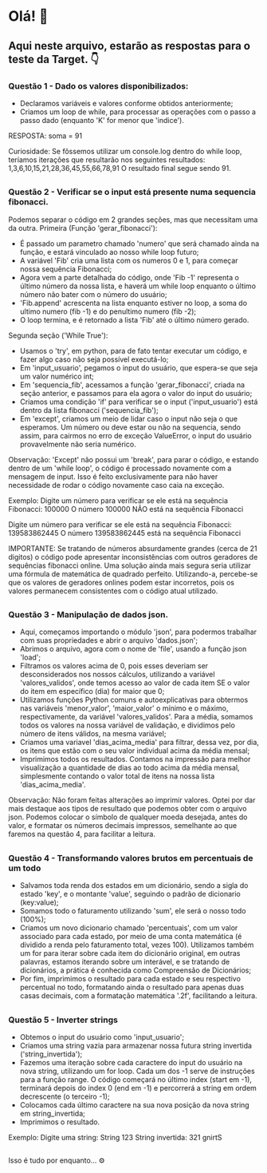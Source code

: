 # Olá! 👋
## Aqui neste arquivo, estarão as respostas para o teste da Target. 👇

### Questão 1 - Dado os valores disponibilizados:

- Declaramos variáveis e valores conforme obtidos anteriormente;
- Criamos um loop de while, para processar as operações com o passo a passo dado (enquanto 'K' for menor que 'indice').

RESPOSTA: soma = 91

Curiosidade: Se fôssemos utilizar um console.log dentro do while loop, teríamos iterações que resultarão nos seguintes resultados:
1,3,6,10,15,21,28,36,45,55,66,78,91
O resultado final segue sendo 91.

##

### Questão 2 - Verificar se o input está presente numa sequencia fibonacci.

Podemos separar o código em 2 grandes seções, mas que necessitam uma da outra.
Primeira (Função 'gerar_fibonacci'):
- É passado um parametro chamado 'numero' que será chamado ainda na função, e estará vinculado ao nosso while loop futuro;
- A variável 'Fib' cria uma lista com os numeros 0 e 1, para começar nossa sequência Fibonacci;
- Agora vem a parte detalhada do código, onde 'Fib -1' representa o último número da nossa lista, e haverá um while loop enquanto o último número não bater com o número do usuário;
- 'Fib.append' acrescenta na lista enquanto estiver no loop, a soma do ultimo numero (fib -1) e do penultimo numero (fib -2);
- O loop termina, e é retornado a lista 'Fib' até o último número gerado.

Segunda seção ('While True'):
- Usamos o 'try', em python, para de fato tentar executar um código, e fazer algo caso não seja possível executá-lo;
- Em 'input_usuario', pegamos o input do usuário, que espera-se que seja um valor numérico int;
- Em 'sequencia_fib', acessamos a função 'gerar_fibonacci', criada na seção anterior, e passamos para ela agora o valor do input do usuário;
- Criamos uma condição 'if' para verificar se o input ('input_usuario') está dentro da lista fibonacci ('sequencia_fib');
- Em 'except', criamos um meio de lidar caso o input não seja o que esperamos. Um número ou deve estar ou não na sequencia, sendo assim, para cairmos no erro de exceção ValueError, o input do usuário provavelmente não seria numérico.

Observação: 'Except' não possui um 'break', para parar o código, e estando dentro de um 'while loop', o código é processado novamente com a mensagem de input. Isso é feito exclusivamente para não haver necessidade de rodar o código novamente caso caia na exceção.

Exemplo: Digite um número para verificar se ele está na sequência Fibonacci: 100000
O número 100000 NÃO está na sequência Fibonacci

Digite um número para verificar se ele está na sequência Fibonacci: 139583862445
O número 139583862445 está na sequência Fibonacci

IMPORTANTE: Se tratando de números absurdamente grandes (cerca de 21 digitos) o código pode apresentar inconsistências com outros geradores de sequências fibonacci online. Uma solução ainda mais segura seria utilizar uma fórmula de matemática de quadrado perfeito. Utilizando-a, percebe-se que os valores de geradores onlines podem estar incorretos, pois os valores permanecem consistentes com o código atual utilizado.

##

### Questão 3 - Manipulação de dados json.

- Aqui, começamos importando o módulo 'json', para podermos trabalhar com suas propriedades e abrir o arquivo 'dados.json';
- Abrimos o arquivo, agora com o nome de 'file', usando a função json 'load';
- Filtramos os valores acima de 0, pois esses deveriam ser desconsiderados nos nossos cálculos, utilizando a variável 'valores_validos', onde temos acesso ao valor de cada item SE o valor do item em específico (dia) for maior que 0;
- Utilizamos funções Python comuns e autoexplicativas para obtermos nas variáveis 'menor_valor', 'maior_valor' o mínimo e o máximo, respectivamente, da variável 'valores_validos'. Para a média, somamos todos os valores na nossa variável de validação, e dividimos pelo número de itens válidos, na mesma variável;
- Criamos uma variavel 'dias_acima_media' para filtrar, dessa vez, por dia, os itens que estão com o seu valor individual acima da média mensal;
- Imprimimos todos os resultados. Contamos na impressão para melhor visualização a quantidade de dias ao todo acima da média mensal, simplesmente contando o valor total de itens na nossa lista 'dias_acima_media'.

Observação: Não foram feitas alterações ao imprimir valores. Optei por dar mais destaque aos tipos de resultado que podemos obter com o arquivo json. Podemos colocar o símbolo de qualquer moeda desejada, antes do valor, e formatar os números decimais impressos, semelhante ao que faremos na questão 4, para facilitar a leitura.

##

### Questão 4 - Transformando valores brutos em percentuais de um todo

- Salvamos toda renda dos estados em um dicionário, sendo a sigla do estado 'key', e o montante 'value', seguindo o padrão de dicionario (key:value);
- Somamos todo o faturamento utilizando 'sum', ele será o nosso todo (100%);
- Criamos um novo dicionario chamado 'percentuais', com um valor associado para cada estado, por meio de uma conta matemática (é dividido a renda pelo faturamento total, vezes 100). Utilizamos também um for para iterar sobre cada item  do dicionário original, em outras palavras, estamos iterando sobre um interável, e se tratando de dicionários, a prática é conhecida como Compreensão de Dicionários;
- Por fim, imprimimos o resultado para cada estado e seu respectivo percentual no todo, formatando ainda o resultado para apenas duas casas decimais, com a formatação matemática '.2f', facilitando a leitura.

##

### Questão 5 - Inverter strings

- Obtemos o input do usuário como 'input_usuario';
- Criamos uma string vazia para armazenar nossa futura string invertida ('string_invertida');
- Fazemos uma iteração sobre cada caractere do input do usuário na nova string, utilizando um for loop. Cada um dos -1 serve de instruções para a função range. O código começará no último index (start em -1), terminará depois do index 0 (end em -1) e percorrerá a string em ordem decrescente (o terceiro -1);
- Colocamos cada último caractere na sua nova posição da nova string em string_invertida;
- Imprimimos o resultado.

Exemplo: Digite uma string: String 123
String invertida: 321 gnirtS

##

Isso é tudo por enquanto... ⚙️